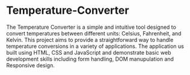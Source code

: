# Temperature-Converter

The Temperature Converter is a simple and intuitive tool designed to convert temperatures between different units: Celsius, Fahrenheit, and Kelvin. This project aims to provide a straightforward way to handle temperature conversions in a variety of applications.
The application us built using HTML, CSS and JavaScript and demonstrate basic web development skills including form handling, DOM manupulation and Responsive design.
